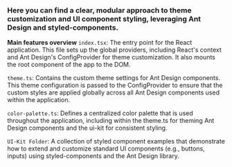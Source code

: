 ### Here you can find a clear, modular approach to theme customization and UI component styling, leveraging Ant Design and styled-components.

**Main features overview**
`index.tsx`: The entry point for the React application. This file sets up the global providers, including React's context and Ant Design's ConfigProvider for theme customization. It also mounts the root component of the app to the DOM.

`theme.ts`: Contains the custom theme settings for Ant Design components. This theme configuration is passed to the ConfigProvider to ensure that the custom styles are applied globally across all Ant Design components used within the application.

`color-palette.ts`: Defines a centralized color palette that is used throughout the application, including within the theme.ts for theming Ant Design components and the ui-kit for consistent styling.

`UI-Kit Folder`: A collection of styled component examples that demonstrate how to extend and customize standard UI components (e.g., buttons, inputs) using styled-components and the Ant Design library.